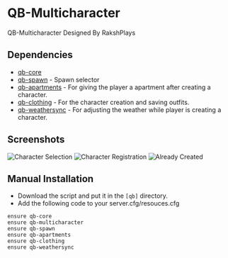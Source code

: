# QB-Multicharacter
QB-Multicharacter Designed By RakshPlays

## Dependencies
- [qb-core](https://github.com/qbcore-framework/qb-core)
- [qb-spawn](https://github.com/qbcore-framework/qb-spawn) - Spawn selector
- [qb-apartments](https://github.com/qbcore-framework/qb-apartments) - For giving the player a apartment after creating a character.
- [qb-clothing](https://github.com/qbcore-framework/qb-clothing) - For the character creation and saving outfits.
- [qb-weathersync](https://github.com/qbcore-framework/qb-weathersync) - For adjusting the weather while player is creating a character.

## Screenshots
![Character Selection](https://media.discordapp.net/attachments/1036234053256486957/1063388021577240616/Screenshot_20230113_013838.png)
![Character Registration](https://media.discordapp.net/attachments/1036234053256486957/1063388021904379964/Screenshot_20230113_013844.png?width=1178&height=662)
![Already Created](https://media.discordapp.net/attachments/1036234053256486957/1063388023028453376/Screenshot_20230113_014218.png?width=1178&height=662)

## Manual Installation

- Download the script and put it in the `[qb]` directory.
- Add the following code to your server.cfg/resouces.cfg
```
ensure qb-core
ensure qb-multicharacter
ensure qb-spawn
ensure qb-apartments
ensure qb-clothing
ensure qb-weathersync
```
